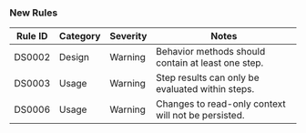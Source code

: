 ### New Rules

| Rule ID | Category | Severity | Notes                                               |
|---------|----------|----------|-----------------------------------------------------|
| DS0002  | Design   | Warning  | Behavior methods should contain at least one step.  |
| DS0003  | Usage    | Warning  | Step results can only be evaluated within steps.    |
| DS0006  | Usage    | Warning  | Changes to read-only context will not be persisted. |